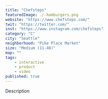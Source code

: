 ```yaml
---
title: "Chefsteps"
featuredImage: ./-hamburgers.png
website: "https://www.chefsteps.com/"
twit: "https://twitter.com/"
inst: "https://www.instagram.com/chefsteps"
category: "C"
city: "Seattle"
neighborhood: "Pike Place Market"
size: "Medium (11-40)"
map: ""
tags:
    - interactive
    - product
    - video
published: true
---
```


Description